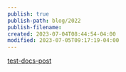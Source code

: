 ```yaml
---
publish: true
publish-path: blog/2022
publish-filename: 
created: 2023-07-04T08:44:54-04:00
modified: 2023-07-05T09:17:19-04:00
---
```


[test-docs-post](../../docs/test-docs-post.md#)